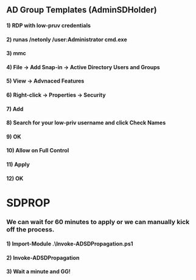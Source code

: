## AD Group Templates (AdminSDHolder)

#### 1) RDP with low-pruv credentials

#### 2) runas /netonly /user:Administrator cmd.exe

#### 3) mmc

#### 4) File -> Add Snap-in -> Active Directory Users and Groups 

#### 5) View -> Advnaced Features

#### 6) Right-click -> Properties -> Security 

#### 7) Add

#### 8) Search for your low-priv username and click Check Names 

#### 9) OK

#### 10) Allow on Full Control

#### 11) Apply

#### 12) OK

# SDPROP

### We can wait for 60 minutes to apply or we can manually kick off the process.

#### 1) Import-Module .\Invoke-ADSDPropagation.ps1

#### 2) Invoke-ADSDPropagation

#### 3) Wait a minute and GG!

